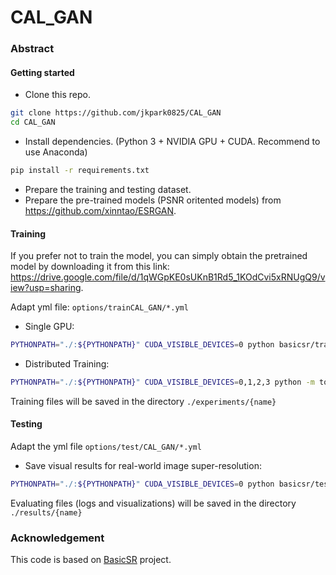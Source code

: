 # CAL_GAN

### Abstract

#### Getting started

- Clone this repo.
```bash
git clone https://github.com/jkpark0825/CAL_GAN
cd CAL_GAN
```

- Install dependencies. (Python 3 + NVIDIA GPU + CUDA. Recommend to use Anaconda)
```bash
pip install -r requirements.txt
```

- Prepare the training and testing dataset.
- Prepare the pre-trained models (PSNR oritented models) from https://github.com/xinntao/ESRGAN.

#### Training
If you prefer not to train the model, you can simply obtain the pretrained model by downloading it from this link: https://drive.google.com/file/d/1qWGpKE0sUKnB1Rd5_1KOdCvi5xRNUgQ9/view?usp=sharing.

Adapt yml file:  ```options/trainCAL_GAN/*.yml``` 

- Single GPU:
```bash
PYTHONPATH="./:${PYTHONPATH}" CUDA_VISIBLE_DEVICES=0 python basicsr/train.py -opt options/train/CAL_GAN/*.yml --auto_resume
```

- Distributed Training:
```bash
PYTHONPATH="./:${PYTHONPATH}" CUDA_VISIBLE_DEVICES=0,1,2,3 python -m torch.distributed.launch --nproc_per_node=4 --master_port=5678 basicsr/train.py -opt options/train/CAL_GAN/*.yml --launcher pytorch --auto_resume
```

Training files  will be saved in the directory ```./experiments/{name}```

#### Testing

Adapt the yml file ```options/test/CAL_GAN/*.yml``` 

- Save visual results for real-world image super-resolution:
```bash
PYTHONPATH="./:${PYTHONPATH}" CUDA_VISIBLE_DEVICES=0 python basicsr/test.py -opt options/test/CAL_GAN/*.yml
```

Evaluating files (logs and visualizations) will be saved in the directory ```./results/{name}```


### Acknowledgement
This code is based on 
[BasicSR](https://github.com/xinntao/BasicSR) project.
